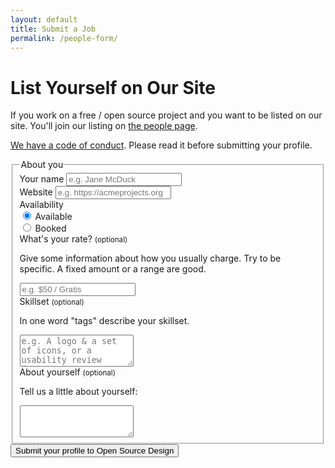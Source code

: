 ```yaml
---
layout: default
title: Submit a Job
permalink: /people-form/
---
```


<link href="/jobs/css/bootstrap.min.css" rel="stylesheet">
<link href="/jobs/css/custom.css" rel="stylesheet">

<div class="container">
  <div class="row">
  <div class="col-md-10 col-md-offset-1">
  <h1>List Yourself on Our Site</h1>
  <p class="lead">If you work on a free / open source project and you want to be listed on our site. You'll join our listing on <a
href="/people/">the people page</a>.</p>
  <p class="lead"><a href="https://opensourcedesign.net/code-of-conduct/">We have a code of conduct</a>. Please read it before submitting your profile.</p>
  <form method="POST" action="https://dev.staticman.net/v2/entry/opensourcedesign/opensourcedesign.net/master">
    <!-- <input name="options[redirect]" type="hidden" value="https://opensourcedesign.net/jobs/thank-you/"> -->
    <input name="fields[status]" type="hidden" value="searching">
    <input name="fields[title]" type="hidden" value="">
    <input name="fields[layout]" type="hidden" value="jobs">
    <input name="options[slug]" type="hidden" id="slug" value="">
    <fieldset>
    <legend>About you</legend>
    <div class="form-group">
      <label for="organization">Your name</label>
      <input type="text"
      class="form-control"
      id="name"
      placeholder="e.g. Jane McDuck"
      name="fields[name]"
      required>
    </div>
    <div class="form-group">
      <label for="url">Website</label>
      <input type="url"
      class="form-control"
      id="url"
      placeholder="e.g. https://acmeprojects.org"
      name="fields[url]"
      required>
    </div>
    <div class="form-group">
      <label>Availability</label>
      <div class="radio">
      <label>
        <input type="radio"
        name="fields[availability]"
        id="gratis"
        value="available"
        checked>
        Available
      </label>
      </div>
      <div class="radio">
      <label>
        <input type="radio"
        name="fields[availability]"
        id="paid"
        value="booked">
        Booked
      </label>
      </div>
    </div>
    <div class="form-group">
      <label for="rate">
      What's your rate?
      <small>(optional)</small>
      </label>
      <p class="help-block">Give some information about how you usually charge. Try to be specific. A fixed amount or a range are good. </p>
      <input type="text"
      class="form-control"
      id="fields[rate]"
      placeholder="e.g. $50 / Gratis"
      name="rate">
    </div>
    <div class="form-group">
      <label for="skills">
      Skillset
      <small>(optional)</small>
      </label>
      <p class="help-block">In one word "tags" describe your skillset.</p>
      <textarea class="form-control"
      id="tags"
      rows="3"
      name="fields[tags]"
      placeholder="e.g. A logo & a set of icons, or a usability review document"></textarea>
    </div>
    <div class="form-group">
      <label for="description">
      About yourself
      <small>(optional)</small>
      </label>
      <p class="help-block">Tell us a little about yourself:</p>
      <textarea class="form-control"
      id="tags"
      rows="3"
      name="fields[description]"
      placeholder=""></textarea>
    </div>
    </fieldset>
    <button type="submit" href="thankyou.html" class="btn btn-primary btn-lg">Submit your profile to Open Source Design</button>
  </form>
  </div>
  </div>
</div>

<script src="/jobs/js/jquery.min.js"></script>
<script src="/jobs/js/bootstrap.min.js"></script>
<script>

  function compensation() {
    if ( $("#gratis").is(":checked") ) {
    $("#paid_details").parent().slideUp();
    }
    else {
    $("#paid_details").parent().slideDown();
    }
  }

  function slug (str) {
    str = str.replace(/^\s+|\s+$/g, ''); // trim
    str = str.toLowerCase();

    // remove accents, swap ñ for n, etc
    var from = "ãàáäâẽèéëêìíïîõòóöôùúüûñç·/_,:;";
    var to   = "aaaaaeeeeeiiiiooooouuuunc------";
    for (var i=0, l=from.length ; i<l ; i++) {
    str = str.replace(new RegExp(from.charAt(i), 'g'), to.charAt(i));
    }

    str = str.replace(/[^a-z0-9 -]/g, '') // remove invalid chars
    .replace(/\s+/g, '-') // collapse whitespace and replace by -
    .replace(/-+/g, '-'); // collapse dashes

    return str;
  }

  $(document).ready(function() {

    $('input#title').keyup(function (e) {
    $('input#slug').val(slug(e.target.value));
    });

    compensation();

    $("input:radio").click(function(){
    compensation();
    });

    var date = new Date();
    var day = ("0" + date.getDate()).slice(-2);
    var month = ("0"+(date.getMonth()+1)).slice(-2);
    var year = date.getFullYear();

    var datestring = year + "-" + month + "-" + day;

    $('[name="fields[date_posted]"]').val(datestring);

  });
</script>
